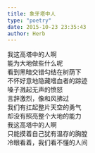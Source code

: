 ```yaml
---  
title: 象牙塔中人  
type: "poetry"  
date: 2015-10-23 23:35:43  
author: Herb  
---  
```

我这高塔中的人啊  
能为大地做些什么呢  
看到黑暗交错勾结在树荫下  
不怀好意地隐藏嗜血者的踪迹  
嗓子溅起无声的愤怒  
言辞激烈，像和风拂过  
我们有扛起整片天空的勇气  
却没有照亮整个大地的能力  
我这高塔中的人啊  
只能摸着自己犹有温存的胸膛  
冷眼看着，我们看不懂的人间